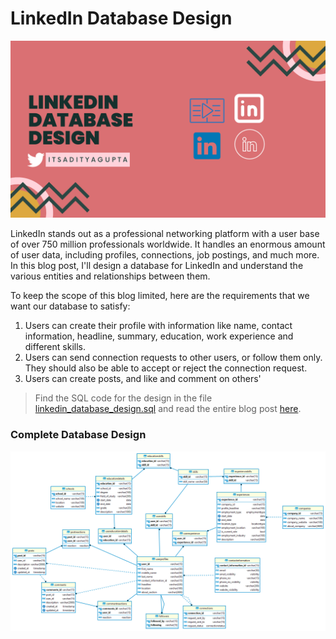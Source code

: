 # LinkedIn Database Design

![](linkedindbheader.png)

LinkedIn stands out as a professional networking platform with a user base of over 750 million professionals worldwide. 
It handles an enormous amount of user data, including profiles, connections, job postings, and much more. In this blog post, 
I'll design a database for LinkedIn and understand the various entities and relationships between them.

To keep the scope of this blog limited, here are the requirements that we want our database to satisfy:

1. Users can create their profile with information like name, contact information, headline, summary, education, work experience and different skills.
2. Users can send connection requests to other users, or follow them only. They should also be able to accept or reject the connection request.
3. Users can create posts, and like and comment on others' 

> Find the SQL code for the design in the file [linkedin_database_design.sql](https://github.com/Aditya-Gupta1/data-engineering-projects/blob/linkedin-db-design-oltp/linkedin_database_design.sql) and read the entire blog post [here](https://itsadityagupta.hashnode.dev/linkedin-database-design). 

### Complete Database Design

![](linkedindatabasedesign.png)
